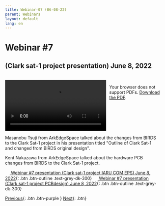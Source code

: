 ```yaml
---
title: Webinar-07 (06-08-22)
parent: Webinars
layout: default
lang: en
---
```


# Webinar #7

## (Clark sat-1 project presentation) June 8, 2022
<br/>

<div style="display: flex; gap: 10px; align-items: flex-start;">
  <!-- Video Section -->
  <div style="flex: 2; max-width: 66%;">
    <video controls width="100%" height="auto">
      <source src="https://birds-project.com/open-source/video/birds_bus_opensource_webinar_7.mp4" type="video/mp4">
      Your browser does not support the video tag.
    </video>
  </div>

  <!-- Chat Section -->
  <div style="flex: 1; max-width: 33%;">
    <object 
      data="https://birds-project.com/open-source/pdf/BIRDS_BUS_Opensource_2022_06_08_chat.pdf" 
      type="application/pdf" 
      width="100%" 
      height="275px">
      <p>Your browser does not support PDFs. <a href="https://birds-project.com/open-source/pdf/BIRDS_BUS_Opensource_2022_06_08_chat.pdf">Download the PDF</a>.</p>
    </object>
  </div>
</div>


Masanobu Tsuji from ArkEdgeSpace talked about the changes from BIRDS to the Clark Sat-1 project in his presentation titled "Outline of Clark Sat-1 and changed from BIRDS original design".

Kent Nakazawa from ArkEdgeSpace talked about the hardware PCB changes from BIRDS to the Clark Sat-1 project.

[<img src="https://raw.githubusercontent.com/FortAwesome/Font-Awesome/6.x/svgs/regular/circle-down.svg" width="15" height="15"> Webinar #7 presentation (Clark sat-1 project IARU COM EPS) June 8, 2022](https://birds-project.com/open-source/pdf/220608_Clark_sat-1_project_presentation_IARU_COM_EPS_revB.pdf){: .btn .btn-outline .text-grey-dk-300}
[<img src="https://raw.githubusercontent.com/FortAwesome/Font-Awesome/6.x/svgs/regular/circle-down.svg" width="15" height="15"> Webinar #7 presentation (Clark sat-1 project PCBdesign) June 8, 2022](https://birds-project.com/open-source/pdf/220608_Clark_sat-1_project_PCBdesign.pdf){: .btn .btn-outline .text-grey-dk-300}


[Previous]({{site.url}}//resources/webinars/webinar-06){: .btn .btn-purple }
[Next]({{site.url}}/resources/webinars/webinar-08/){: .btn}

